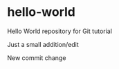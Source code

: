 # hello-world
Hello World repository for Git tutorial

Just a small addition/edit

New commit change
